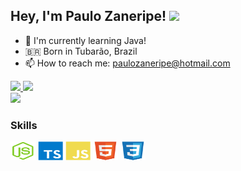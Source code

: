 ## Hey, I'm Paulo Zaneripe! <img src="https://raw.githubusercontent.com/kaueMarques/kaueMarques/master/hi.gif" width="30px">

- 🌱 I'm currently learning Java!
- <span>&#x1f1e7;&#x1f1f7;</span> Born in Tubarão, Brazil
- 📫 How to reach me: paulozaneripe@hotmail.com

 <div>
  <a href="https://github.com/paulozaneripe">
  <img height="180em" src="https://github-readme-stats.vercel.app/api?username=paulozaneripe&show_icons=true&theme=dark&include_all_commits=true&count_private=true"/>
  <img height="180em" src="https://github-readme-stats.vercel.app/api/top-langs/?username=paulozaneripe&layout=compact&langs_count=7&theme=dark"/>
</div>
 
 <div>
    <a href="https://br.linkedin.com/in/paulozaneripe" target="_blank"><img src="https://img.shields.io/badge/-LinkedIn-%230077B5?style=for-the-badge&logo=linkedin&logoColor=white" target="_blank"></a> 
 
  <!--![Snake animation](https://github.com/paulozaneripe/paulozaneripe/blob/output/github-contribution-grid-snake.svg)-->
### Skills
</div>
 <div style="display: inline_block">
  <img align="center" alt="Nodejs" height="30" width="40" src="https://raw.githubusercontent.com/devicons/devicon/master/icons/nodejs/nodejs-original.svg">
  <img align="center" alt="Typescript" height="30" width="40" src="https://raw.githubusercontent.com/devicons/devicon/master/icons/typescript/typescript-plain.svg">
  <img align="center" alt="Javascript" height="30" width="40" src="https://raw.githubusercontent.com/devicons/devicon/master/icons/javascript/javascript-plain.svg">
  <img align="center" alt="HTML" height="30" width="40" src="https://raw.githubusercontent.com/devicons/devicon/master/icons/html5/html5-original.svg">
  <img align="center" alt="CSS" height="30" width="40" src="https://raw.githubusercontent.com/devicons/devicon/master/icons/css3/css3-original.svg">
</div>
 

